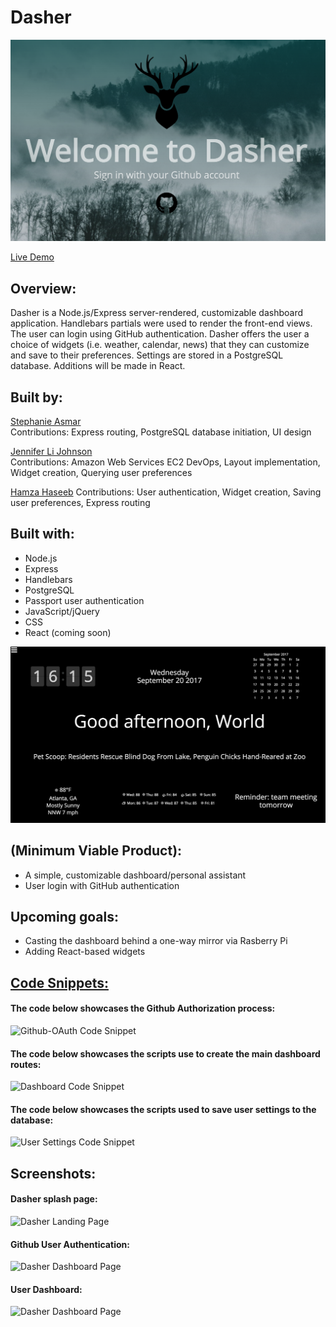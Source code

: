 # Dasher

![alt text](splashpage.png "Splash image")

[Live Demo](https://www.dasherpi.com)

## Overview:
Dasher is a Node.js/Express server-rendered, customizable dashboard application. Handlebars partials were used to render the front-end views. The user can login using GitHub authentication. Dasher offers the user a choice of widgets (i.e. weather, calendar, news) that they can customize and save to their preferences. Settings are stored in a PostgreSQL database. Additions will be made in React.    

## Built by:

[Stephanie Asmar](https://github.com/stephanieasmar)  
Contributions: Express routing, PostgreSQL database initiation, UI design

[Jennifer Li Johnson](https://github.com/jenlij)  
Contributions: Amazon Web Services EC2 DevOps, Layout implementation, Widget creation, Querying user preferences

[Hamza Haseeb](https://github.com/hksix)
Contributions: User authentication, Widget creation, Saving user preferences, Express routing

## Built with:

* Node.js
* Express
* Handlebars
* PostgreSQL 
* Passport user authentication
* JavaScript/jQuery
* CSS
* React (coming soon)

![alt text](dasher.png "Dashboard")

## (Minimum Viable Product):
* A simple, customizable dashboard/personal assistant
* User login with GitHub authentication

## Upcoming goals:
* Casting the dashboard behind a one-way mirror via Rasberry Pi
* Adding React-based widgets 

<h2><u>Code Snippets:</u></h2>
<h4>The code below showcases the Github Authorization process:</h4>
<img src="images/ReadMe Snippets/Github-OAuth.png" alt="Github-OAuth Code Snippet">
<br/>
<h4>The code below showcases the scripts use to create the main dashboard routes:</h4>
<img src="images/ReadMe Snippets/Dashboard.png" alt="Dashboard Code Snippet">
<br/>
<h4>The code below showcases the scripts used to save user settings to the database:</h4>
<img src="images/ReadMe Snippets/UserSettings.png" alt="User Settings Code Snippet">
<br/>

<h2>Screenshots:</h2>
<h4>Dasher splash page:</h4>
<img src="images/splashpage.png" alt="Dasher Landing Page">
<br />
<h4>Github User Authentication:</h4>
<img src="images/dasher.png" alt="Dasher Dashboard Page">
<br />
<h4>User Dashboard:</h4>
<img src="images/authentication.png" alt="Dasher Dashboard Page">
